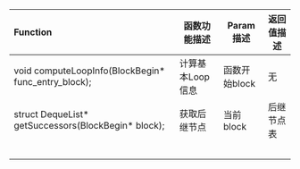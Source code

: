 
| Function                                           | 函数功能描述 | Param描述 | 返回值描述 |
| :------------------------------------------------- | ------------ | --------- | ---------- |
| void computeLoopInfo(BlockBegin* func_entry_block); | 计算基本Loop信息 |函数开始block|无|
| struct DequeList* getSuccessors(BlockBegin* block); | 获取后继节点 | 当前block | 后继节点表 |
|                            |              |               |            |
|                            |              |               |            |
|                            |              |               |            |
|                            |              |               |            |
|                            |              |               |            |